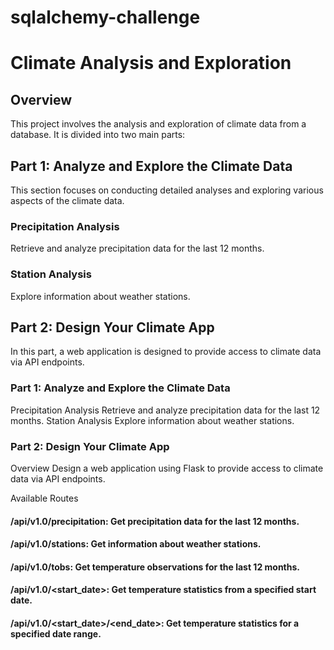 # sqlalchemy-challenge
# Climate Analysis and Exploration
## Overview
This project involves the analysis and exploration of climate data from a database. It is divided into two main parts:

## Part 1: Analyze and Explore the Climate Data
This section focuses on conducting detailed analyses and exploring various aspects of the climate data.

### Precipitation Analysis
Retrieve and analyze precipitation data for the last 12 months.

### Station Analysis
Explore information about weather stations.

## Part 2: Design Your Climate App
In this part, a web application is designed to provide access to climate data via API endpoints.

### Part 1: Analyze and Explore the Climate Data
Precipitation Analysis
Retrieve and analyze precipitation data for the last 12 months.
Station Analysis
Explore information about weather stations.

### Part 2: Design Your Climate App
Overview
Design a web application using Flask to provide access to climate data via API endpoints.

Available Routes
#### /api/v1.0/precipitation: Get precipitation data for the last 12 months.
#### /api/v1.0/stations: Get information about weather stations.
#### /api/v1.0/tobs: Get temperature observations for the last 12 months.
#### /api/v1.0/<start_date>: Get temperature statistics from a specified start date.
#### /api/v1.0/<start_date>/<end_date>: Get temperature statistics for a specified date range.